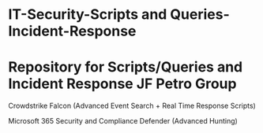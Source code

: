 # IT-Security-Scripts and Queries-Incident-Response

# Repository for Scripts/Queries and Incident Response JF Petro Group

Crowdstrike Falcon (Advanced Event Search + Real Time Response Scripts)

Microsoft 365 Security and Compliance Defender (Advanced Hunting) 

